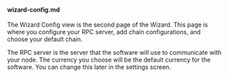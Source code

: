 #### wizard-config.md

The Wizard Config view is the second page of the Wizard. This page is where you configure your RPC server, add chain configurations, and choose your default chain.

The RPC server is the server that the software will use to communicate with your node. The currency you choose will be the default currency for the software. You can change this later in the settings screen.
